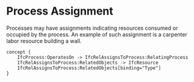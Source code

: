 Process Assignment
==================

Processes may have assignments indicating resources consumed or occupied by the process. An example of such assignment is a carpenter labor resource building a wall.

```
concept {
    IfcProcess:OperatesOn -> IfcRelAssignsToProcess:RelatingProcess
    IfcRelAssignsToProcess:RelatedObjects -> IfcResource
    IfcRelAssignsToProcess:RelatedObjects[binding="Type"]
}
```
